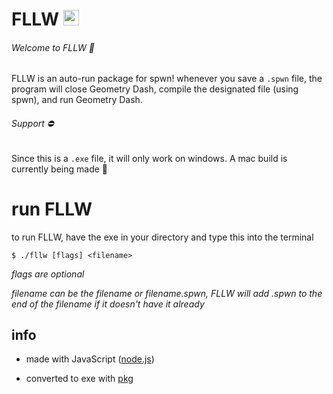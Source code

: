 # FLLW <img src="fllw.png" width=25>

###### Welcome to FLLW 👋 

FLLW is an auto-run package for spwn! whenever you save a `.spwn` file, the program will close Geometry Dash, compile the designated file (using spwn), and run Geometry Dash.

###### Support ⛔ 

Since this is a `.exe` file, it will only work on windows.
A mac build is currently being made 👷

# run FLLW

to run FLLW, have the exe in your directory and type this into the terminal

```terminal
$ ./fllw [flags] <filename>
```

_flags are optional_

_filename can be the filename or filename.spwn, FLLW will add .spwn to the end of the filename if it doesn't have it already_

## info

- made with JavaScript ([node.js](https://nodejs.org/en/))

- converted to exe with [pkg](https://www.npmjs.com/package/pkg)
